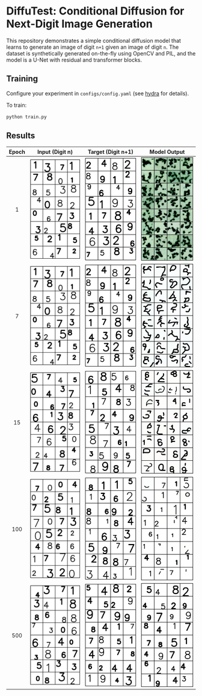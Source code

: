 # DiffuTest: Conditional Diffusion for Next-Digit Image Generation

This repository demonstrates a simple conditional diffusion model that learns to generate an image of digit `n+1` given an image of digit `n`. The dataset is synthetically generated on-the-fly using OpenCV and PIL, and the model is a U-Net with residual and transformer blocks.

## Training

Configure your experiment in `configs/config.yaml` (see [hydra](https://hydra.cc/) for details).

To train:
```bash
python train.py
```

## Results

| Epoch | Input (Digit n) | Target (Digit n+1) | Model Output |
|:-----:|:--------------:|:------------------:|:------------:|
|   1   | ![](images/example_x.png) | ![](images/example_y.png) | ![](images/example_pred.png) |
|   7   | ![](images/epoch7_in.png)   | ![](images/epoch7_gt.png)  | ![](images/epoch7_pred.png)     |
|   15   | ![](images/epoch15_in.png)   | ![](images/epoch15_gt.png)  | ![](images/epoch15_pred.png)     |
|   100   | ![](images/epoch100_in.png)   | ![](images/epoch100_gt.png)  | ![](images/epoch100_pred.png)     |
|   500   | ![](images/epoch500_in.png)   | ![](images/epoch500_gt.png)  | ![](images/epoch500_pred.png)     |

